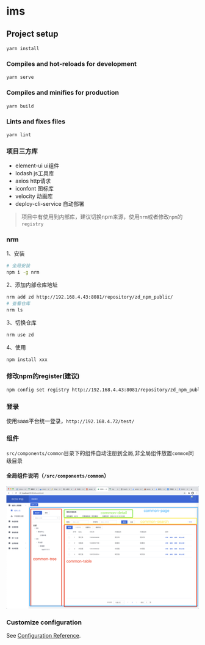 # ims

## Project setup
```
yarn install
```

### Compiles and hot-reloads for development
```
yarn serve
```

### Compiles and minifies for production
```
yarn build
```

### Lints and fixes files
```
yarn lint
```

### 项目三方库
- element-ui ui组件
- lodash js工具库
- axios http请求
- iconfont 图标库
- velocity 动画库
- deploy-cli-service 自动部署

> 项目中有使用到内部库，建议切换npm来源，使用`nrm`或者修改`npm`的`registry`

### nrm
1、安装
```bash
# 全局安装
npm i -g nrm
```

2、添加内部仓库地址
```bash
nrm add zd http://192.168.4.43:8081/repository/zd_npm_public/
# 查看仓库
nrm ls
```

3、切换仓库
```bash
nrm use zd
```

4、使用
```
npm install xxx
```


### 修改npm的register(建议)
```bash 
npm config set registry http://192.168.4.43:8081/repository/zd_npm_public/
```

### 登录
使用saas平台统一登录，`http://192.168.4.72/test/`


### 组件
`src/components/common`目录下的组件自动注册到全局,非全局组件放置`common`同级目录
#### 全局组件说明（`/src/components/common`）

![](./components.jpg)


 
### Customize configuration
See [Configuration Reference](https://cli.vuejs.org/config/).
